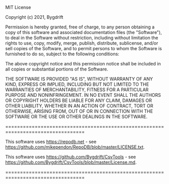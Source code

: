 MIT License

Copyright (c) 2021, Bygdrift

Permission is hereby granted, free of charge, to any person obtaining a copy
of this software and associated documentation files (the "Software"), to deal
in the Software without restriction, including without limitation the rights
to use, copy, modify, merge, publish, distribute, sublicense, and/or sell
copies of the Software, and to permit persons to whom the Software is
furnished to do so, subject to the following conditions:

The above copyright notice and this permission notice shall be included in all
copies or substantial portions of the Software.

THE SOFTWARE IS PROVIDED "AS IS", WITHOUT WARRANTY OF ANY KIND, EXPRESS OR
IMPLIED, INCLUDING BUT NOT LIMITED TO THE WARRANTIES OF MERCHANTABILITY,
FITNESS FOR A PARTICULAR PURPOSE AND NONINFRINGEMENT. IN NO EVENT SHALL THE
AUTHORS OR COPYRIGHT HOLDERS BE LIABLE FOR ANY CLAIM, DAMAGES OR OTHER
LIABILITY, WHETHER IN AN ACTION OF CONTRACT, TORT OR OTHERWISE, ARISING FROM,
OUT OF OR IN CONNECTION WITH THE SOFTWARE OR THE USE OR OTHER DEALINGS IN THE
SOFTWARE.


=================================================================================

This software uses https://repodb.net - see https://github.com/mikependon/RepoDB/blob/master/LICENSE.txt.

This software uses https://github.com/Bygdrift/CsvTools - see https://github.com/Bygdrift/CsvTools/blob/master/License.md.


=================================================================================